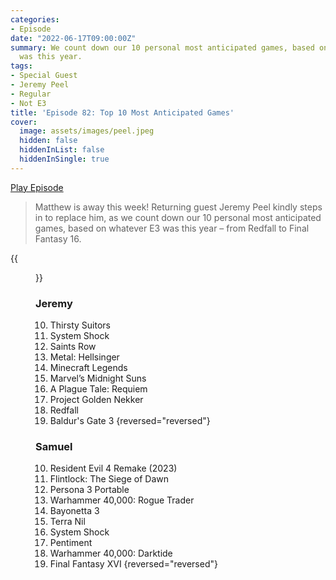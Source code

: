 ```yaml
---
categories:
- Episode
date: "2022-06-17T09:00:00Z"
summary: We count down our 10 personal most anticipated games, based on whatever E3
  was this year.
tags:
- Special Guest
- Jeremy Peel
- Regular
- Not E3
title: 'Episode 82: Top 10 Most Anticipated Games'
cover: 
  image: assets/images/peel.jpeg
  hidden: false
  hiddenInList: false
  hiddenInSingle: true
---
```


[Play Episode](https://www.patreon.com/posts/episode-82-top-67874618)
> Matthew is away this week! Returning guest Jeremy Peel kindly steps in to replace him, as we count down our 10 personal most anticipated games, based on whatever E3 was this year – from Redfall to Final Fantasy 16.

{{<figure 
    src="/assets/images/peel.jpeg" 
    alt="Peel" >}}

### Jeremy

10. Thirsty Suitors
9. System Shock
8. Saints Row
7. Metal: Hellsinger
6. Minecraft Legends
5. Marvel’s Midnight Suns
4. A Plague Tale: Requiem
3. Project Golden Nekker
2. Redfall
1. Baldur's Gate 3
{reversed="reversed"}

### Samuel

10. Resident Evil 4 Remake (2023)
9. Flintlock: The Siege of Dawn
8. Persona 3 Portable
7. Warhammer 40,000: Rogue Trader
6. Bayonetta 3
5. Terra Nil
4. System Shock
3. Pentiment
2. Warhammer 40,000: Darktide
1. Final Fantasy XVI
{reversed="reversed"}


